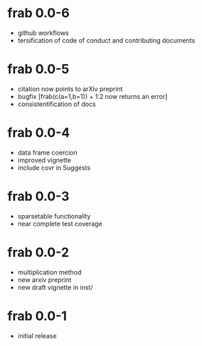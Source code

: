 # frab 0.0-6

- github workflows
- tersification of code of conduct and contributing documents

# frab 0.0-5

- citation now points to arXiv preprint
- bugfix [frab(c(a=1,b=1)) + 1:2 now returns an error]
- consistentification of docs

# frab 0.0-4

- data frame coercion
- improved vignette
- include covr in Suggests

# frab 0.0-3

- sparsetable functionality
- near complete test coverage

# frab 0.0-2

- multiplication method
- new arxiv preprint
- new draft vignette in inst/


# frab 0.0-1

- initial release

